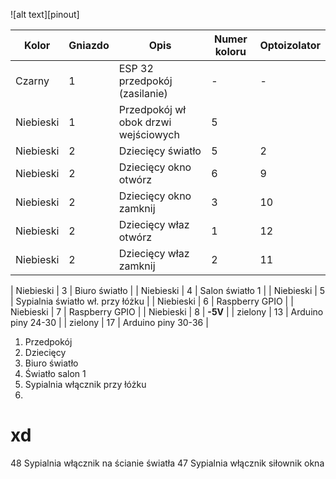 ![alt text][pinout]

| Kolor | Gniazdo | Opis | Numer koloru | Optoizolator |
| ----- | ------- | ---- | ---- | ---- |
| Czarny    | 1  | ESP 32 przedpokój (zasilanie)| - | - |
| Niebieski | 1  | Przedpokój wł obok drzwi wejściowych | 5 | | 1 |
| Niebieski | 2  | Dziecięcy światło | 5 | 2 |
| Niebieski | 2  | Dziecięcy okno otwórz | 6 | 9 |
| Niebieski | 2  | Dziecięcy okno zamknij | 3 | 10 |
| Niebieski | 2  | Dziecięcy właz otwórz | 1 | 12 |
| Niebieski | 2  | Dziecięcy właz zamknij | 2 | 11 |

| Niebieski | 3  | Biuro światło |
| Niebieski | 4  | Salon światło 1 |
| Niebieski | 5  | Sypialnia światło wł. przy łóżku |
| Niebieski | 6  | Raspberry GPIO |
| Niebieski | 7  | Raspberry GPIO |
| Niebieski | 8  | **-5V** |
| zielony | 13 | Arduino piny 24-30 |
| zielony | 17 | Arduino piny 30-36 |

1. Przedpokój
2. Dziecięcy
3. Biuro światło
4. Światło salon 1
5. Sypialnia włącznik przy łóżku
6.


# xd
48  Sypialnia włącznik na ścianie światła
47  Sypialnia włącznik siłownik okna